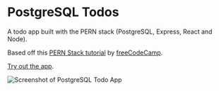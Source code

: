 # PostgreSQL Todos

A todo app built with the PERN stack (PostgreSQL, Express, React and Node).

Based off this [PERN Stack tutorial](https://www.youtube.com/watch?v=ldYcgPKEZC8) by [freeCodeCamp](https://www.freecodecamp.org/).

[Try out the app](https://postgresql-todo.herokuapp.com/).

![Screenshot of PostgreSQL Todo App](https://res.cloudinary.com/gerhynes/image/upload/q_auto/v1590240369/Screenshot_2020-05-23_PostgreSQL_Todos_bwewxt.png)
